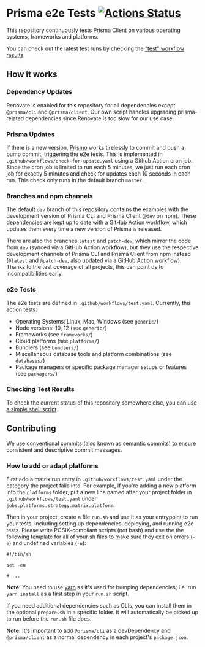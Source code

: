 # Prisma e2e Tests [![Actions Status](https://github.com/prisma/prisma2-e2e-tests/workflows/test/badge.svg)](https://github.com/prisma/prisma2-e2e-tests/actions?query=workflow%3Atest)

This repository continuously tests Prisma Client on various operating systems, frameworks and platforms.

You can check out the latest test runs by checking the ["test" workflow results](https://github.com/prisma/prisma2-e2e-tests/actions?query=workflow%3Atest).

## How it works

### Dependency Updates

Renovate is enabled for this repository for all dependencies except `@prisma/cli` and `@prisma/client`. Our own script handles upgrading prisma-related dependencies since Renovate is too slow for our use case.

### Prisma Updates

If there is a new version, [Prismo](https://github.com/prisma-bot) works tirelessly to commit and push a bump commit, triggering the e2e tests. This is implemented in `.github/workflows/check-for-update.yaml` using a Github Action cron job. Since the cron job is limited to run each 5 minutes, we just run each cron job for exactly 5 minutes and check for updates each 10 seconds in each run. This check only runs in the default branch `master`.

### Branches and npm channels

The default `dev` branch of this repository contains the examples with the development version of Prisma CLI and Prisma Client (`@dev` on npm). These dependencies are kept up to date with a GitHub Action workflow, which updates them every time a new version of Prisma is released.

There are also the branches `latest` and `patch-dev`, which mirror the code from `dev` (synced via a GitHub Action workflow), but they use the respective development channels of Prisma CLI and Prisma Client from npm instead (`@latest` and `@patch-dev`, also updated via a GitHub Action workflow). Thanks to the test coverage of all projects, this can point us to incompatibilities early.

### e2e Tests

The e2e tests are defined in `.github/workflows/test.yaml`. Currently, this action tests:

- Operating Systems: Linux, Mac, Windows (see `generic/`)
- Node versions: 10, 12 (see `generic/`)
- Frameworks (see `frameworks/`)
- Cloud platforms (see `platforms/`)
- Bundlers (see `bundlers/`)
- Miscellaneous database tools and platform combinations (see `databases/`)
- Package managers or specific package manager setups or features (see `packagers/`)

### Checking Test Results

To check the current status of this repository somewhere else, you can use [a simple shell script](https://gist.github.com/steebchen/80fb6e3a60aec0f095090618f90473ec).

## Contributing

We use [conventional commits](https://www.conventionalcommits.org) (also known as semantic commits) to ensure consistent and descriptive commit messages.

### How to add or adapt platforms

First add a matrix run entry in `.github/workflows/test.yaml` under the category the project falls into. For example, if you're adding a new platform into the `platforms` folder, put a new line named after your project folder in `.github/workflows/test.yaml` under `jobs.platforms.strategy.matrix.platform`.

Then in your project, create a file `run.sh` and use it as your entrypoint to run your tests, including setting up dependencies, deploying, and running e2e tests. Please write POSIX-compliant scripts (not bash) and use the the following template for all of your sh files to make sure they exit on errors (`-e`) and undefined variables (`-u`):

```shell script
#!/bin/sh

set -eu

# ...
```

**Note:** You need to use [yarn](https://yarnpkg.com) as it's used for bumping dependencies; i.e. run `yarn install` as a first step in your `run.sh` script.

If you need additional dependencies such as CLIs, you can install them in the optional `prepare.sh` in a specific folder. It will automatically be picked up to run before the `run.sh` file does.

**Note:** It's important to add `@prisma/cli` as a devDependency and `@prisma/client` as a normal dependency in each project's `package.json`.

